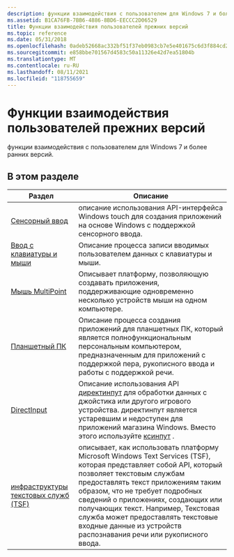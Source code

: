 ```yaml
---
description: функции взаимодействия с пользователем для Windows 7 и более ранних версий.
ms.assetid: B1CA76FB-7BB6-4886-8BD6-EECCC2D06529
title: Функции взаимодействия пользователей прежних версий
ms.topic: reference
ms.date: 05/31/2018
ms.openlocfilehash: 0adeb52668ac332bf51f37eb0983cb7e5e401675c6d3f884cd20f4d2eeef6276
ms.sourcegitcommit: e858bbe701567d4583c50a11326e42d7ea51804b
ms.translationtype: MT
ms.contentlocale: ru-RU
ms.lasthandoff: 08/11/2021
ms.locfileid: "118755659"
---
```

# <a name="legacy-user-interaction-features"></a>Функции взаимодействия пользователей прежних версий

функции взаимодействия с пользователем для Windows 7 и более ранних версий.

## <a name="in-this-section"></a>В этом разделе



| Раздел                                                               | Описание                                                                                                                                                                                                                                                                                                                                                             |
|---------------------------------------------------------------------|-------------------------------------------------------------------------------------------------------------------------------------------------------------------------------------------------------------------------------------------------------------------------------------------------------------------------------------------------------------------------|
| [Сенсорный ввод](./wintouch/windows-touch-portal.md)<br/>             | описание использования API-интерфейса Windows touch для создания приложений на основе Windows с поддержкой сенсорного ввода.<br/>                                                                                                                                                                                                                                                                |
| [Ввод с клавиатуры и мыши](./inputdev/user-input.md)<br/>          | Описание процесса записи вводимых пользователем данных с клавиатуры и мыши.<br/>                                                                                                                                                                                                                                                                                         |
| [Мышь MultiPoint](/previous-versions/msdn10/ee906605(v=msdn.10))<br/> | Описывает платформу, позволяющую создавать приложения, поддерживающие одновременно несколько устройств мыши на одном компьютере.<br/>                                                                                                                                                                                                                             |
| [Планшетный ПК](./tablet/tablet-pc-development-guide.md)<br/>          | Описание процесса создания приложений для планшетных ПК, который является полнофункциональным персональным компьютером, предназначенным для приложений с поддержкой пера, рукописного ввода и работы с поддержкой речи. <br/>                                                                                                                                                                          |
| [DirectInput](/previous-versions/windows/desktop/ee416842(v=vs.85))<br/>      | Описание использования API [директинпут](/previous-versions/windows/desktop/ee416842(v=vs.85)) для обработки данных с джойстика или другого игрового устройства. директинпут является устаревшим и недоступен для приложений магазина Windows. Вместо этого используйте [ксинпут](./xinput/xinput-game-controller-apis-portal.md) .<br/>                                                                                      |
| [инфраструктуры текстовых служб (TSF)](./tsf/text-services-framework.md)<br/>   | описывает, как использовать платформу Microsoft Windows Text Services (TSF), которая представляет собой API, который позволяет текстовым службам предоставлять текст приложениям таким образом, что не требует подробных сведений о приложениях, создающих или получающих текст. Например, Текстовая служба может предоставлять текстовые входные данные из устройств распознавания речи или рукописного ввода.<br/> |



 

 

 
